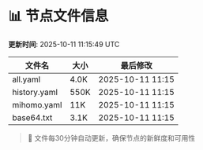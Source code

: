 # 📊 节点文件信息

**更新时间**: 2025-10-11 11:15:49 UTC

| 文件名 | 大小 | 最后修改 |
|--------|------|----------|
| all.yaml | 4.0K | 2025-10-11 11:15 |
| history.yaml | 550K | 2025-10-11 11:15 |
| mihomo.yaml | 11K | 2025-10-11 11:15 |
| base64.txt | 3.1K | 2025-10-11 11:15 |

> 🔄 文件每30分钟自动更新，确保节点的新鲜度和可用性

